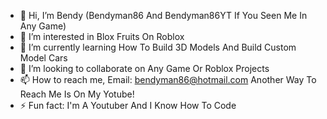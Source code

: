 - 👋 Hi, I’m Bendy (Bendyman86 And Bendyman86YT If You Seen Me In Any Game)
- 👀 I’m interested in Blox Fruits On Roblox
- 🌱 I’m currently learning How To Build 3D Models And Build Custom Model Cars
- 💞️ I’m looking to collaborate on Any Game Or Roblox Projects
- 📫 How to reach me, Email: bendyman86@hotmail.com Another Way To Reach Me Is On My Yotube! 
- ⚡ Fun fact: I'm A Youtuber And I Know How To Code

<!---
ShadowAndNitrix/ShadowAndNitrix is a ✨ special ✨ repository because its `README.md` (this file) appears on your GitHub profile.
You can click the Preview link to take a look at your changes.
--->

